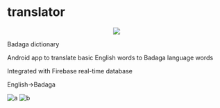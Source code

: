 # translator
<p align="center">
  <img src="https://api.visitorbadge.io/api/visitors?path=https%3A%2F%2Fgithub.com%2Freshmaharidhas%2FBMI-Calculator&label=Visitors&labelColor=%23000000&countColor=%2300ff00&style=plastic" />
</p>
Badaga dictionary

Android app to translate basic English words to Badaga language words

Integrated with Firebase real-time database

English->Badaga

![a](https://user-images.githubusercontent.com/37250413/100280813-c90f0b80-2f8e-11eb-87b0-22851577b818.jpg)
![b](https://user-images.githubusercontent.com/37250413/100281166-679b6c80-2f8f-11eb-9679-4b77884fccf4.jpg)

